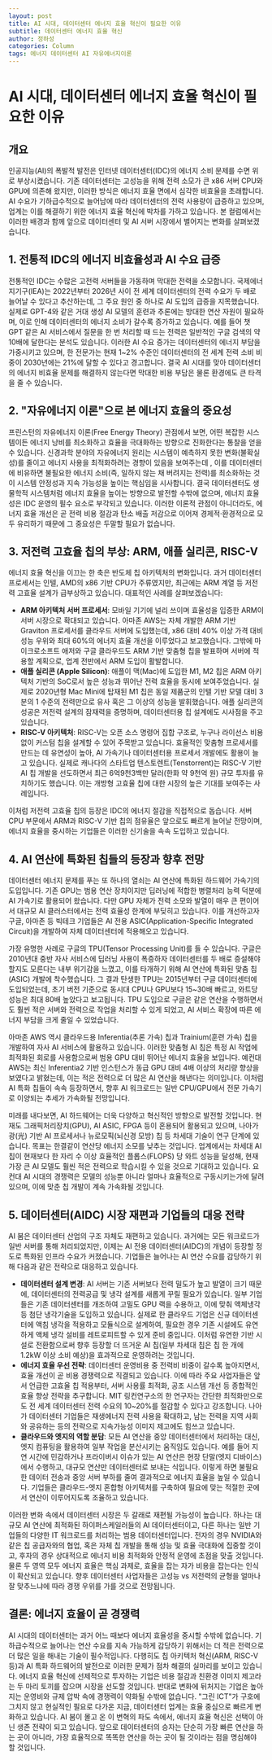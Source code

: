 ```yaml
---
layout: post
title: AI 시대, 데이터센터 에너지 효율 혁신이 필요한 이유
subtitle: 데이터센터 에너지 효율 혁신
author: 정하성
categories: Column
tags: 에너지 데이터센터 AI 자유에너지이론
---
```



# AI 시대, 데이터센터 에너지 효율 혁신이 필요한 이유

## 개요

인공지능(AI)의 폭발적 발전은 인터넷 데이터센터(IDC)의 에너지 소비 문제를 수면 위로 부상시켰습니다. 기존 데이터센터는 고성능을 위해 전력 소모가 큰 x86 서버 CPU와 GPU에 의존해 왔지만, 이러한 방식은 에너지 효율 면에서 심각한 비효율을 초래합니다. AI 수요가 기하급수적으로 늘어남에 따라 데이터센터의 전력 사용량이 급증하고 있으며, 업계는 이를 해결하기 위한 에너지 효율 혁신에 박차를 가하고 있습니다. 본 컬럼에서는 이러한 배경과 함께 앞으로 데이터센터 및 AI 서버 시장에서 벌어지는 변화를 살펴보겠습니다.

## 1. 전통적 IDC의 에너지 비효율성과 AI 수요 급증

전통적인 IDC는 수많은 고전력 서버들을 가동하며 막대한 전력을 소모합니다. 국제에너지기구(IEA)는 2022년부터 2026년 사이 전 세계 데이터센터의 전력 수요가 두 배로 늘어날 수 있다고 추산하는데, 그 주요 원인 중 하나로 AI 도입의 급증을 지목했습니다. 실제로 GPT-4와 같은 거대 생성 AI 모델의 훈련과 추론에는 방대한 연산 자원이 필요하며, 이로 인해 데이터센터의 에너지 소비가 갈수록 증가하고 있습니다. 예를 들어 챗GPT 같은 AI 서비스에서 질문을 한 번 처리할 때 드는 전력은 일반적인 구글 검색의 약 10배에 달한다는 분석도 있습니다. 이러한 AI 수요 증가는 데이터센터의 에너지 부담을 가중시키고 있으며, 한 전문가는 현재 1~2% 수준인 데이터센터의 전 세계 전력 소비 비중이 2030년에는 21%에 달할 수 있다고 경고합니다. 결국 AI 시대를 맞아 데이터센터의 에너지 비효율 문제를 해결하지 않는다면 막대한 비용 부담은 물론 환경에도 큰 타격을 줄 수 있습니다.

## 2. "자유에너지 이론"으로 본 에너지 효율의 중요성

프린스턴의 자유에너지 이론(Free Energy Theory) 관점에서 보면, 어떤 복잡한 시스템이든 에너지 낭비를 최소화하고 효율을 극대화하는 방향으로 진화한다는 통찰을 얻을 수 있습니다. 신경과학 분야의 자유에너지 원리는 시스템이 예측하지 못한 변화(불확실성)를 줄이고 에너지 사용을 최적화하려는 경향이 있음을 보여주는데 , 이를 데이터센터에 비유하면 불필요한 에너지 소비(즉, 일하지 않는 채 버려지는 전력)를 최소화하는 것이 시스템 안정성과 지속 가능성을 높이는 핵심임을 시사합니다. 결국 데이터센터도 생물학적 시스템처럼 에너지 효율을 높이는 방향으로 발전할 수밖에 없으며, 에너지 효율성은 IDC 운영의 필수 요소로 부각되고 있습니다. 이러한 이론적 관점이 아니더라도, 에너지 효율 개선은 곧 전력 비용 절감과 탄소 배출 저감으로 이어져 경제적·환경적으로 모두 유리하기 때문에 그 중요성은 두말할 필요가 없습니다.

## 3. 저전력 고효율 칩의 부상: ARM, 애플 실리콘, RISC-V

에너지 효율 혁신을 이끄는 한 축은 반도체 칩 아키텍처의 변화입니다. 과거 데이터센터 프로세서는 인텔, AMD의 x86 기반 CPU가 주류였지만, 최근에는 ARM 계열 등 저전력 고효율 설계가 급부상하고 있습니다. 대표적인 사례를 살펴보겠습니다:

- **ARM 아키텍처 서버 프로세서**: 모바일 기기에 널리 쓰이며 효율성을 입증한 ARM이 서버 시장으로 확대되고 있습니다. 아마존 AWS는 자체 개발한 ARM 기반 Graviton 프로세서를 클라우드 서버에 도입했는데, x86 대비 40% 이상 가격 대비 성능 우위와 최대 60%의 에너지 효율 개선을 이루었다고 보고했습니다. 그밖에 마이크로소프트 애저와 구글 클라우드도 ARM 기반 맞춤형 칩을 발표하며 서버에 적용할 계획으로, 업계 전반에서 ARM 도입이 활발합니다.
- **애플 실리콘 (Apple Silicon)**: 애플이 맥(Mac)에 도입한 M1, M2 칩은 ARM 아키텍처 기반의 SoC로서 높은 성능과 뛰어난 전력 효율을 동시에 보여주었습니다. 실제로 2020년형 Mac Mini에 탑재된 M1 칩은 동일 제품군의 인텔 기반 모델 대비 3분의 1 수준의 전력만으로 유사 혹은 그 이상의 성능을 발휘했습니다. 애플 실리콘의 성공은 저전력 설계의 잠재력을 증명하며, 데이터센터용 칩 설계에도 시사점을 주고 있습니다.
- **RISC-V 아키텍처**: RISC-V는 오픈 소스 명령어 집합 구조로, 누구나 라이선스 비용 없이 커스텀 칩을 설계할 수 있어 주목받고 있습니다. 효율적인 맞춤형 프로세서를 만드는 데 유연성이 높아, AI 가속기나 데이터센터용 프로세서 개발에도 활용이 늘고 있습니다. 실제로 캐나다의 스타트업 텐스토렌트(Tenstorrent)는 RISC-V 기반 AI 칩 개발을 선도하면서 최근 6억9천3백만 달러(한화 약 9천억 원) 규모 투자를 유치하기도 했습니다. 이는 개방형 고효율 칩에 대한 시장의 높은 기대를 보여주는 사례입니다.

이처럼 저전력 고효율 칩의 등장은 IDC의 에너지 절감을 직접적으로 돕습니다. 서버 CPU 부문에서 ARM과 RISC-V 기반 칩의 점유율은 앞으로도 빠르게 늘어날 전망이며, 에너지 효율을 중시하는 기업들은 이러한 신기술을 속속 도입하고 있습니다.

## 4. AI 연산에 특화된 칩들의 등장과 향후 전망

데이터센터 에너지 문제를 푸는 또 하나의 열쇠는 AI 연산에 특화된 하드웨어 가속기의 도입입니다. 기존 GPU는 범용 연산 장치이지만 딥러닝에 적합한 병렬처리 능력 덕분에 AI 가속기로 활용되어 왔습니다. 다만 GPU 자체가 전력 소모와 발열이 매우 큰 편이어서 대규모 AI 클러스터에서는 전력 효율성 한계에 부딪히고 있습니다. 이를 개선하고자 구글, 아마존 등 빅테크 기업들은 AI 전용 ASIC(Application-Specific Integrated Circuit)을 개발하여 자체 데이터센터에 적용해오고 있습니다.

가장 유명한 사례로 구글의 TPU(Tensor Processing Unit)를 들 수 있습니다. 구글은 2010년대 중반 자사 서비스에 딥러닝 사용이 폭증하자 데이터센터를 두 배로 증설해야 할지도 모른다는 내부 위기감을 느꼈고, 이를 타개하기 위해 AI 연산에 특화된 맞춤 칩(ASIC) 개발에 착수했습니다. 그 결과 탄생한 TPU는 2015년부터 구글 데이터센터에 도입되었는데, 초기 버전 기준으로 동시대 CPU나 GPU보다 15~30배 빠르고, 와트당 성능은 최대 80배 높았다고 보고됩니다. TPU 도입으로 구글은 같은 연산을 수행하면서도 훨씬 적은 서버와 전력으로 작업을 처리할 수 있게 되었고, AI 서비스 확장에 따른 에너지 부담을 크게 줄일 수 있었습니다.

아마존 AWS 역시 클라우드용 Inferentia(추론 가속) 칩과 Trainium(훈련 가속) 칩을 개발하여 자사 AI 서비스에 활용하고 있습니다. 이러한 맞춤형 AI 칩은 특정 AI 작업에 최적화된 회로를 사용함으로써 범용 GPU 대비 뛰어난 에너지 효율을 보입니다. 예컨대 AWS는 최신 Inferentia2 기반 인스턴스가 동급 GPU 대비 4배 이상의 처리량 향상을 보였다고 밝혔는데, 이는 적은 전력으로 더 많은 AI 연산을 해낸다는 의미입니다. 이처럼 AI 특화 칩들이 속속 등장하면서, 향후 AI 워크로드는 일반 CPU/GPU에서 전문 가속기로 이양되는 추세가 가속화될 전망입니다.

미래를 내다보면, AI 하드웨어는 더욱 다양하고 혁신적인 방향으로 발전할 것입니다. 현재도 그래픽처리장치(GPU), AI ASIC, FPGA 등이 혼용되어 활용되고 있으며, 나아가 광(光) 기반 AI 프로세서나 뉴로모픽(뇌신경 모방) 칩 등 차세대 기술이 연구 단계에 있습니다. 목표는 한결같이 연산당 에너지 소모를 낮추는 것입니다. 업계에서는 차세대 AI 칩이 현재보다 한 자리 수 이상 효율적인 플롭스(FLOPS) 당 와트 성능을 달성해, 현재 가장 큰 AI 모델도 훨씬 적은 전력으로 학습시킬 수 있을 것으로 기대하고 있습니다. 요컨대 AI 시대의 경쟁력은 모델의 성능뿐 아니라 얼마나 효율적으로 구동시키는가에 달려 있으며, 이에 맞춘 칩 개발이 계속 가속화될 것입니다.

## 5. 데이터센터(AIDC) 시장 재편과 기업들의 대응 전략

AI 붐은 데이터센터 산업의 구조 자체도 재편하고 있습니다. 과거에는 모든 워크로드가 일반 서버를 통해 처리되었지만, 이제는 AI 전용 데이터센터(AIDC)의 개념이 등장할 정도로 특화된 인프라 수요가 커졌습니다. 기업들은 늘어나는 AI 연산 수요를 감당하기 위해 다음과 같은 전략으로 대응하고 있습니다.

- **데이터센터 설계 변경**: AI 서버는 기존 서버보다 전력 밀도가 높고 발열이 크기 때문에, 데이터센터의 전력공급 및 냉각 설계를 새롭게 꾸릴 필요가 있습니다. 일부 기업들은 기존 데이터센터를 개조하여 고밀도 GPU 랙을 수용하고, 이에 맞춰 액체냉각 등 첨단 냉각기술을 도입하고 있습니다. 실제로 한 클라우드 기업은 신규 데이터센터에 액침 냉각을 적용하고 모듈식으로 설계하여, 필요한 경우 기존 시설에도 유연하게 액체 냉각 설비를 레트로피트할 수 있게 준비 중입니다. 이처럼 유연한 기반 시설로 전환함으로써 향후 등장할 더 뜨거운 AI 칩(일부 차세대 칩은 칩 한 개에 1.2kW 이상 소비 예상)을 효과적으로 운영하려는 것입니다.
- **에너지 효율 우선 전략**: 데이터센터 운영비용 중 전력비 비중이 갈수록 높아지면서, 효율 개선이 곧 비용 경쟁력으로 직결되고 있습니다. 이에 따라 주요 사업자들은 앞서 언급한 고효율 칩 적용부터, 서버 사용률 최적화, 공조 시스템 개선 등 종합적인 효율 향상 전략을 추구합니다. MIT 링컨연구소의 한 연구자는 간단한 최적화만으로도 전 세계 데이터센터 전력 수요의 10~20%를 절감할 수 있다고 강조합니다. 나아가 데이터센터 기업들은 재생에너지 전력 사용을 확대하고, 남는 전력을 지역 사회와 공유하는 등의 전략으로 지속가능성 이미지 제고에도 힘쓰고 있습니다.
- **클라우드와 엣지의 역할 분담**: 모든 AI 연산을 중앙 데이터센터에서 처리하는 대신, 엣지 컴퓨팅을 활용하여 일부 작업을 분산시키는 움직임도 있습니다. 예를 들어 지연 시간에 민감하거나 프라이버시 이슈가 있는 AI 연산은 현장 단말(엣지 디바이스)에서 수행하고, 대규모 연산만 데이터센터로 보내는 식입니다. 이렇게 하면 불필요한 데이터 전송과 중앙 서버 부하를 줄여 결과적으로 에너지 효율을 높일 수 있습니다. 기업들은 클라우드-엣지 혼합형 아키텍처를 구축하여 필요에 맞는 적절한 곳에서 연산이 이루어지도록 조율하고 있습니다.

이러한 변화 속에서 데이터센터 시장은 두 갈래로 재편될 가능성이 높습니다. 하나는 대규모 AI 연산에 최적화된 하이퍼스케일러들의 AI 데이터센터이고, 다른 하나는 일반 기업들의 다양한 IT 워크로드를 처리하는 범용 데이터센터입니다. 전자의 경우 NVIDIA와 같은 칩 공급자와의 협업, 혹은 자체 칩 개발을 통해 성능 및 효율 극대화에 집중할 것이고, 후자의 경우 상대적으로 에너지 비용 최적화와 안정적 운영에 초점을 맞출 것입니다. 물론 두 영역 모두 에너지 효율은 핵심 과제로, 효율을 잡는 자가 비용을 잡는다는 인식이 확산되고 있습니다. 향후 데이터센터 사업자들은 고성능 vs 저전력의 균형을 얼마나 잘 맞추느냐에 따라 경쟁 우위를 가를 것으로 전망됩니다.

## 결론: 에너지 효율이 곧 경쟁력

AI 시대의 데이터센터는 과거 어느 때보다 에너지 효율성을 중시할 수밖에 없습니다. 기하급수적으로 늘어나는 연산 수요를 지속 가능하게 감당하기 위해서는 더 적은 전력으로 더 많은 일을 해내는 기술이 필수적입니다. 다행히도 칩 아키텍처 혁신(ARM, RISC-V 등)과 AI 특화 하드웨어의 발전으로 이러한 문제가 점차 해결의 실마리를 보이고 있습니다. 에너지 효율 혁신에 선제적으로 투자하는 기업은 비용 절감과 친환경 이미지 제고라는 두 마리 토끼를 잡으며 시장을 선도할 것입니다. 반대로 변화에 뒤처지는 기업은 높아지는 운영비와 규제 압박 속에 경쟁력이 약화될 수밖에 없습니다. "그린 ICT"가 구호에 그치지 않고 현실적인 필요로 다가온 지금, 데이터센터 업계는 효율 중심으로 빠르게 변화하고 있습니다. AI 붐이 몰고 온 이 변혁의 파도 속에서, 에너지 효율 혁신은 선택이 아닌 생존 전략이 되고 있습니다. 앞으로 데이터센터의 승자는 단순히 가장 빠른 연산을 하는 곳이 아니라, 가장 효율적으로 똑똑한 연산을 하는 곳이 될 것이라는 점을 명심해야 할 것입니다.
